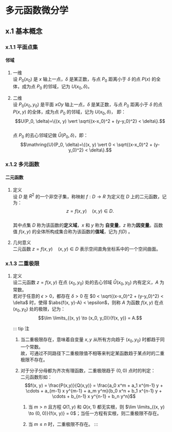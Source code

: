 # 多元函数微分学
## x.1 基本概念
### x.1.1 平面点集
#### 邻域
1. 一维  
   设 $P_0(x_0)$ 是 $x$ 轴上一点，$\delta$ 是某正数，与点 $P_0$ 距离小于 $\delta$ 的点 $P(x)$ 的全体，成为点 $P_0$ 的邻域，记为 $U(x_0, \delta)$。
   
2. 二维  
   设 $P_0(x_0, y_0)$ 是平面 $xOy$ 轴上一点，$\delta$ 是某正数，与点 $P_0$ 距离小于 $\delta$ 的点 $P(x, y)$ 的全体，成为点 $P_0$ 的邻域，记为 $U(x_0, \delta)$， 即： 
   $$U(P_0, \delta)=\{(x, y) \vert \sqrt{(x-x_0)^2 + (y-y_0)^2} < \delta\}.$$  
   点 $P_0$ 的去心邻域记做 $\mathring{U}(P_0, \delta)$，即：  
   $$\mathring{U}(P_0, \delta)=\{(x, y) \vert 0 < \sqrt{(x-x_0)^2 + (y-y_0)^2} < \delta\}.$$  

### x.1.2 多元函数
#### 二元函数
1. 定义  
   设 $D$ 是 $R^2$ 的一个非空子集，称映射 $f: D \to R$ 为定义在 $D$ 上的二元函数，记为：  
   $$z=f(x, y) \quad (x, y) \in D.$$  
   其中点集 $D$ 称为该函数的**定义域**，$x$ 和 $y$ 称为 **自变量**，$z$ 称为**因变量**。函数值 $f(x,y)$ 的全体所构成集合称为该函数的**值域**，记为 $f(D)$ 。  

2. 几何意义  
   二元函数 $z=f(x, y) \quad (x, y) \in D$ 表示空间直角坐标系中的一个空间曲面。  

### x.1.3 二重极限
1. 定义  
   设二元函数 $z=f(x, y)$ 在点 $(x_0, y_0)$ 处的去心邻域 $\mathring{U}(x_0, y_0)$ 内有定义，$A$ 为常数。  
   若对于任意的 $\epsilon > 0$，都存在 $\delta > 0$ 在 $0 < \sqrt{(x-x_0)^2 + (y-y_0)^2} < \delta$ 时，使得 $\abs{f(x, y)-A} < \epsilon$，则称 $A$ 为函数 $f(x, y)$ 在点 $(x_0, y_0)$ 处的极限，记为：  
   $$\lim \limits_{(x, y) \to (x_0, y_0)}{f(x, y)} = A.$$  

   ::: tip 注
   1. 当二重极限存在，意味着自变量 $x,y$ 从所有方向趋于 $(x_0, y_0)$ 时都趋于同一个常数。  
      故，可通过不同路径下二重极限值不相等来判定某函数趋于某点时的二重极限不存在。  

   2. 对于分子分母都为齐次有理函数，二重极限趋于 $(0, 0)$ 点时的判定：  
      二元函数形如：  
      $$f(x, y) = \frac{P(x,y)}{Q(x,y)} = \frac{a_0 x^m + a_1 x^{m-1} y + \cdots + a_{m-1} x y^{m-1} + a_m y^m}{b_0 x^n + b_1 x^{n-1} y + \cdots + b_{n-1} x y^{n-1} + b_n y^n}$$  
      1. 当 $m>n$ 且方程 $Q(1, y)$ 和 $Q(x, 1)$ 都无实根，则 $\lim \limits_{(x, y) \to (0, 0)}{f(x, y)} = 0$；当任一方程有实根，则二重极限不存在。  

      2. 当 $m \le n$ 时，二重极限不存在。
   :::  
   
